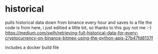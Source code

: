 # historical

pulls historical data down from binance every hour and saves to a file
the code is from here, i just editied a little bit, so thanks to this guy not me :-)
https://medium.com/swlh/retrieving-full-historical-data-for-every-cryptocurrency-on-binance-bitmex-using-the-python-apis-27b47fd8137f

includes a docker build file
